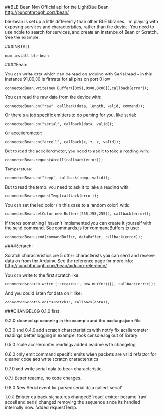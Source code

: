 ##BLE-Bean
Non Official api for the LightBlue Bean http://punchthrough.com/bean/

ble-bean is set up a little differently than other BLE libraries. I'm playing with exposing services and characteristics, rather than the device. You need to use noble to search for services, and create an instance of Bean or Scratch. See the example.

###INSTALL
```
npm install ble-bean
```


####Bean:

You can write data which can be read on arduino with Serial.read - in this instance 91,00,00 is firmata for all pins on port 0 low
```
connectedBean.write(new Buffer([0x91,0x00,0x00]),callback(error));
```

You can read the raw data from the device with:
```
connectedBean.on("raw", callback(data, length, valid, command));

```

Or there's a job specific emitters to do parsing for you, like serial:
```
connectedBean.on("serial", callback(data, valid));

```

Or accellerometer:
```
connectedBean.on("accell", callback(x, y, z, valid));
```

But to read the accellerometer, you need to ask it to take a reading with:
```
connectedBean.requestAccell(callback(error));
```

Temperature:
```
connectedBean.on("temp", callback(temp, valid));
```

But to read the temp, you need to ask it to take a reading with:
```
connectedBean.requestTemp(callback(error));
```

You can set the led color (in this case to a random color) with:
```
connectedBean.setColor(new Buffer([255,255,255]), callback(error));
```

If theres something I haven't implemented you can create it yourself with the send command. See commands.js for commandBuffers to use:
```
connectedBean.send(commandBuffer, dataBuffer, callback(error));
```


####Scratch:

Scratch characteristics are 5 other characterists you can send and receive data on from the Arduino. See the reference page for more info: http://punchthrough.com/bean/arduino-reference/

You can write to the first scratch like:
```
connectedScratch.write1("scratch1", new Buffer([]), callback(error));
```

And you could listen for data on it like:
```
connectedScratch.on("scratch1", callback(data));
```


###CHANGELOG
0.1.0 
first

0.2.0
cleaned up scanning in the example and the package.json file

0.3.0 and 0.4.0 
add scratch characteristics with notify 
fix acellerometer readings
better logging in example, took console.log out of library

0.5.0 
scale acceleromter readings
added readme with changelog

0.6.0
only emit command specific emits when packets are valid
refactor for cleaner code
add write scratch characteristics

0.7.0
add write serial data to bean characteristic

0.7.1
Better readme, no code changes.

0.8.0
New Serial event for parsed serial data called 'serial'

1.0.0
Emitter callback signatures changed!! 
'read' emitter became 'raw'
accell and serial changed removing the sequence since its handled internally now.
Added requestTemp.

